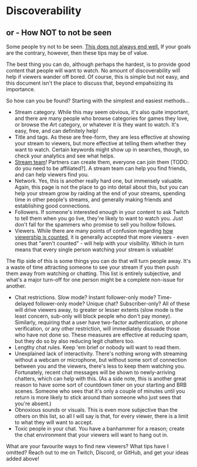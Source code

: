 Discoverability
===============

or - How NOT to not be seen
---------------------------

Some people try not to be seen. [This does not always end well.](https://www.youtube.com/watch?v=M2hs3sXGo)
If your goals are the contrary, however, then these tips may be of value.

The best thing you can do, although perhaps the hardest, is to provide good
content that people will want to watch. No amount of discoverability will
help if viewers wander off bored. Of course, this is simple but not easy,
and this document isn't the place to discuss that, beyond empahsizing its
importance.

So how can you be found? Starting with the simplest and easiest methods...

* Stream category. While this may seem obvious, it's also quite important, and
  there are many people who browse categories for games they love, or browse
  the Art category, or whatever it is they want to watch. It's easy, free, and
  can definitely help!
* Title and tags. As these are free-form, they are less effective at showing
  your stream to viewers, but more effective at telling them whether they want
  to watch. Certain keywords might show up in searches, though, so check your
  analytics and see what helps.
* [Stream team](https://help.twitch.tv/s/article/twitch-teams)! Partners can
  create them, everyone can join them [TODO: do you need to be affiliated?].
  A stream team can help you find friends, and can help viewers find you.
* Network. Yes, this is another really hard one, but immensely valuable. Again,
  this page is not the place to go into detail about this, but you can help
  your stream grow by raiding at the end of your streams, spending time in
  other people's streams, and generally making friends and establishing good
  connections.
* Followers. If someone's interested enough in your content to ask Twitch to
  tell them when you go live, they're likely to want to watch you. Just don't
  fall for the spammers who promise to sell you hollow follows.
* Viewers. While there are many points of confusion regarding [how viewership
  is counted](ViewCounts), it is generally accepted that more viewers - even
  ones that "aren't counted" - will help with your visibility. Which in turn
  means that every single person watching your stream is valuable!

The flip side of this is some things you can do that will turn people away.
It's a waste of time attracting someone to see your stream if you then push
them away from watching or chatting. This list is entirely subjective, and
what's a major turn-off for one person might be a complete non-issue for
another.

* Chat restrictions. Slow mode? Instant follower-only mode? Time-delayed
  follower-only mode? Unique chat? Subscriber-only? All of these will drive
  viewers away, to greater or lesser extents (slow mode is the least concern,
  sub-only will block people who don't pay money). Similarly, requiring that
  a user have two-factor authentication, or phone verification, or any other
  restriction, will immediately dissuade those who have not done so. These
  measures are effective at reducing spam, but they do so by also reducing
  legit chatters too.
* Lengthy chat rules. Keep 'em brief or nobody will want to read them.
* Unexplained lack of interactivity. There's nothing wrong with streaming
  without a webcam or microphone, but without some sort of connection between
  you and the viewers, there's less to keep them watching you. Fortunately,
  recent chat messages will be shown to newly-arriving chatters, which can
  help with this. (As a side note, this is another great reason to have some
  sort of countdown timer on your starting and BRB scenes. Someone who sees
  that it's only a couple of minutes until you return is more likely to stick
  around than someone who just sees that you're absent.)
* Obnoxious sounds or visuals. This is even more subjective than the others
  on this list, so all I will say is that, for every viewer, there is a limit
  to what they will want to accept.
* Toxic people in your chat. You have a banhammer for a reason; create the
  chat environment that your viewers will want to hang out in.

What are your favourite ways to find new viewers? What tips have I omitted?
Reach out to me on Twitch, Discord, or GitHub, and get your ideas added above!
